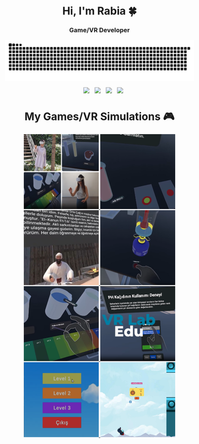 <h1 align="center">Hi, I'm Rabia 🍀 <a target="_blank"></h1>
<h3 align="center">Game/VR Developer </h3>
<p align = "center">
	<img src = "https://github.com/7oSkaaa/7oSkaaa/blob/output/github-contribution-grid-snake.svg?" alt = "Snake Game"/>
</p>

<p align="center">

 <div align="center"  class="icons-social" style="margin-left: 10px;">
        <a style="margin-left: 10px;"  target="_blank" href="https://www.linkedin.com/in/rabianurozdemir7/">
		<img src="https://img.icons8.com/doodle/40/000000/linkedin--v2.png"></a>
        <a style="margin-left: 10px;" target="_blank" href="https://github.com/rabianurozdemir">
		<img src="https://img.icons8.com/doodle/40/000000/github--v1.png"></a>
        <a style="margin-left: 10px;" target="_blank" href="https://www.instagram.com/rabis_ozdemir/?next=%2F">
		<img src="https://img.icons8.com/doodle/40/000000/instagram-new--v2.png"></a>
	<a style="margin-left: 10px;" target="_blank" href="https://www.youtube.com/@rabiaozdemir312">
		<img src="https://img.icons8.com/doodle/1x/youtube--v2.png" ></a>
</div>
</p>

<h1 align="center">My Games/VR Simulations 🎮<a target="_blank"></h1>
	
<p align="center">
    <a href="https://vrlabedu.com/" target="_blank">
        <img alt="VRLabEdu" width="200" height="200" src="https://github.com/rabianurozdemir/rabianurozdemir/blob/main/vrlabedu.png">
    </a>
    <a href="https://vrlabedu.com/" target="_blank">
        <img width="200" height="200" src="https://github.com/rabianurozdemir/rabianurozdemir/blob/main/bloodgroups_experiment.png">
    </a>
    <a href="https://vrlabedu.com/" target="_blank">
        <img width="200" height="200" src="https://github.com/rabianurozdemir/rabianurozdemir/blob/main/ibni_sina.jpeg">
    </a>
    <a href="https://vrlabedu.com/" target="_blank">
        <img width="200" height="200" src="https://github.com/rabianurozdemir/rabianurozdemir/blob/main/temperature_experiment.png">
    </a>
    <a href="https://vrlabedu.com/" target="_blank">
        <img width="200" height="200" src="https://github.com/rabianurozdemir/rabianurozdemir/blob/main/phpaper_experiment.png">
    </a>
    <a href="https://vrlabedu.com/" target="_blank">
        <img width="200" height="200" src="https://github.com/rabianurozdemir/rabianurozdemir/blob/main/vrlabedu2.png">
    </a>
    <a href="https://github.com/rabianurozdemir/Four-Operations-Game" target="_blank">
        <img width="200" height="200" src="https://github.com/rabianurozdemir/rabianurozdemir/blob/main/four_operations_game.png">
    </a>
    <a href="https://github.com/rabianurozdemir/Plane-Game" target="_blank">
        <img width="200" height="200" src="https://github.com/rabianurozdemir/rabianurozdemir/blob/main/plane_game.png">
    </a>
</p>







